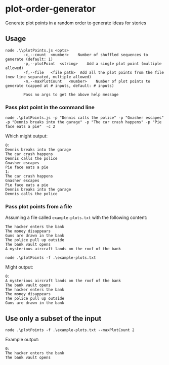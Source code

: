 # plot-order-generator
 Generate plot points in a random order to generate ideas for stories

## Usage
```
node .\\plotPoints.js <opts>
        -c,--count  <number>    Number of shuffled sequences to generate (default: 1)
        -p,--plotPoint  <string>    Add a single plot point (multiple allowed)
        -f,--file   <file path>  Add all the plot points from the file (new line separated, multiple allowed)
        -m,--maxPlotCount   <number>    Number of plot points to generate (capped at # inputs, default: # inputs)

        Pass no args to get the above help message
```

### Pass plot point in the command line

`node .\plotPoints.js -p "Dennis calls the police" -p "Gnasher escapes" -p "Dennis breaks into the garage" -p "The car crash happens" -p "Pie face eats a pie"  -c 2`

Which might output:

```Text
0:
Dennis breaks into the garage
The car crash happens
Dennis calls the police
Gnasher escapes
Pie face eats a pie
1:
The car crash happens
Gnasher escapes
Pie face eats a pie
Dennis breaks into the garage
Dennis calls the police
```
### Pass plot points from a file

Assuming a file called `example-plots.txt` with the following content:

```Text
The hacker enters the bank
The money disappears
Guns are drawn in the bank
The police pull up outside
The bank vault opens
A mysterious aircraft lands on the roof of the bank
```

`node .\plotPoints -f .\example-plots.txt`

Might output:

```Text
0:
A mysterious aircraft lands on the roof of the bank
The bank vault opens
The hacker enters the bank
The money disappears
The police pull up outside
Guns are drawn in the bank
```

## Use only a subset of the input

`node .\plotPoints -f .\example-plots.txt --maxPlotCount 2`

Example output:

```
0:
The hacker enters the bank
The bank vault opens
```
